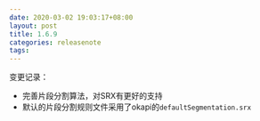 ```yaml
---
date: 2020-03-02 19:03:17+08:00
layout: post
title: 1.6.9
categories: releasenote
tags: 
---
```


变更记录：

* 完善片段分割算法，对SRX有更好的支持
* 默认的片段分割规则文件采用了okapi的`defaultSegmentation.srx`


 
 